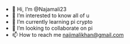 - 👋 Hi, I’m @Najamali23
- 👀 I’m interested to know all of u
- 🌱 I’m currently learning pi crypto 
- 💞️ I’m looking to collaborate on pi
- 📫 How to reach me najimalikhan@gmail.com

<!---
Najamali23/Najamali23 is a ✨ special ✨ repository because its `README.md` (this file) appears on your GitHub profile.
You can click the Preview link to take a look at your changes.
--->

